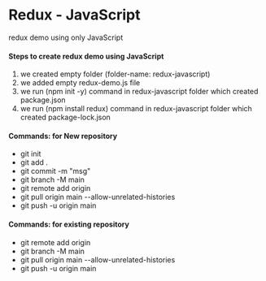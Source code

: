 # Redux - JavaScript

redux demo using only JavaScript

#### Steps to create redux demo using JavaScript

1. we created empty folder (folder-name: redux-javascript)
2. we added empty redux-demo.js file
3. we run (npm init -y) command in redux-javascript folder which created package.json
4. we run (npm install redux) command in redux-javascript folder which created package-lock.json

#### Commands: for New repository

- git init
- git add .
- git commit -m "msg"
- git branch -M main
- git remote add origin <git url>
- git pull origin main --allow-unrelated-histories
- git push -u origin main

#### Commands: for existing repository

- git remote add origin <git url>
- git branch -M main
- git pull origin main --allow-unrelated-histories
- git push -u origin main
